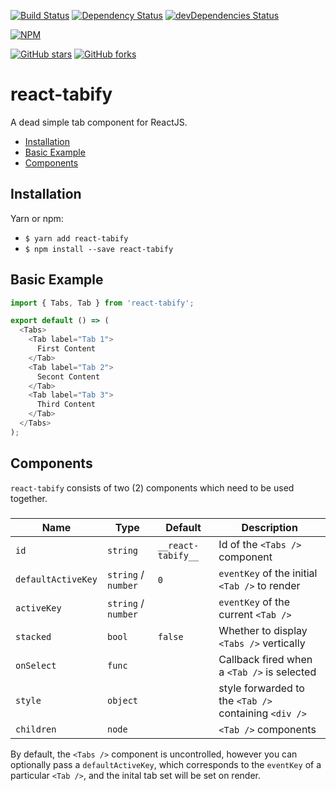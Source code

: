 [![Build Status](https://travis-ci.org/mikechabot/react-tabify.svg?branch=master)](https://travis-ci.org/mikechabot/react-tabify)
[![Dependency Status](https://david-dm.org/mikechabot/react-tabify.svg)](https://david-dm.org/mikechabot/react-tabify)
[![devDependencies Status](https://david-dm.org/mikechabot/react-tabify/dev-status.svg)](https://david-dm.org/mikechabot/react-tabify?type=dev)

[![NPM](https://nodei.co/npm/react-tabify.png)](https://nodei.co/npm/react-tabify/)

[![GitHub stars](https://img.shields.io/github/stars/mikechabot/react-tabify.svg?style=social&label=Star)](https://github.com/mikechabot/react-tabify)
[![GitHub forks](https://img.shields.io/github/forks/mikechabot/react-tabify.svg?style=social&label=Fork)](https://github.com/mikechabot/react-tabify)

# react-tabify

A dead simple tab component for ReactJS.

- [Installation](#installation)
- [Basic Example](#basic-example)
- [Components](#components)


## <a name="react-tabify#installation">Installation</a>

Yarn or npm:

* `$ yarn add react-tabify`
* `$ npm install --save react-tabify`

## <a name="react-tabify#basic-example">Basic Example</a>

```js
import { Tabs, Tab } from 'react-tabify';

export default () => (
  <Tabs>
    <Tab label="Tab 1">
      First Content
    </Tab>
    <Tab label="Tab 2">
      Secont Content
    </Tab>
    <Tab label="Tab 3">
      Third Content
    </Tab>
  </Tabs>
);
```

## <a name="react-tabify#components">Components</a>

`react-tabify` consists of two (2) components which need to be used together.

### <Tabs />

| Name               | Type                 | Default             | Description   | 
| ------------------ |----------------------| --------------------|------------------------------|
| `id`               | `string`             | `__react-tabify__`  | Id of the `<Tabs />` component |
| `defaultActiveKey` | `string` / `number`  | `0`                 | `eventKey` of the initial `<Tab />` to render |
| `activeKey`        | `string` / `number`  |                     | `eventKey` of the current `<Tab />` |
| `stacked`          | `bool`               | `false`             | Whether to display `<Tabs />` vertically  |
| `onSelect`         | `func`               |                     | Callback fired when a `<Tab />` is selected |
| `style`            | `object`             |                     | style forwarded to the `<Tab />` containing `<div />`   |
| `children`         | `node`               |                     | `<Tab />` components  |


By default, the `<Tabs />` component is uncontrolled, however you can optionally pass a `defaultActiveKey`, which corresponds to the `eventKey` of a particular `<Tab />`, and the inital tab set will be set on render. 

### <Tab />
